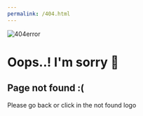 ```yaml
---
permalink: /404.html
---
```

<style>
.error{
    justify-content: center;
    align-items: center;
    margin: 10%;
}
.img{
    width: 15em;
    cursor: pointer;
}
</style>

<Link to="/sticky-notes-on-react">
        <img src="./src/imgaes/computer.png" alt="404error" className="img" />
      </Link>
      <h1>Oops..! I'm sorry 🙏</h1>
      <h2>Page not found :(</h2>
      <p>Please go back or click in the not found logo</p>
